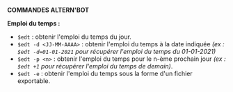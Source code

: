 **COMMANDES ALTERN'BOT**

**Emploi du temps :**

- `$edt` : obtenir l'emploi du temps du jour.
- `$edt -d <JJ-MM-AAAA>` : obtenir l'emploi du temps à la date indiquée *(ex : `$edt -d=01-01-2021` pour récupérer l'emploi du temps du 01-01-2021)*
- `$edt -p <n>` : obtenir l'emploi du temps pour le n-ème prochain jour *(ex : `$edt +1` pour récupérer l'emploi du temps de demain)*.
- `$edt -e` : obtenir l'emploi du temps sous la forme d'un fichier exportable.